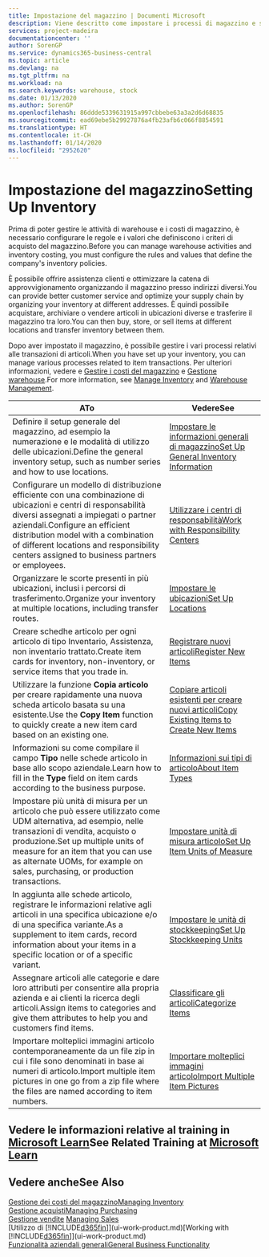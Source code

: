 ```yaml
---
title: Impostazione del magazzino | Documenti Microsoft
description: Viene descritto come impostare i processi di magazzino e stock, inclusi i percorsi di trasferimento e le ubicazioni, come le warehouse.
services: project-madeira
documentationcenter: ''
author: SorenGP
ms.service: dynamics365-business-central
ms.topic: article
ms.devlang: na
ms.tgt_pltfrm: na
ms.workload: na
ms.search.keywords: warehouse, stock
ms.date: 01/13/2020
ms.author: SorenGP
ms.openlocfilehash: 86ddde5339631915a997cbbebe63a3a2d6d68835
ms.sourcegitcommit: ead69ebe5b29927876a4fb23afb6c066f8854591
ms.translationtype: HT
ms.contentlocale: it-CH
ms.lasthandoff: 01/14/2020
ms.locfileid: "2952620"
---
```

# <a name="setting-up-inventory"></a><span data-ttu-id="b1e4d-103">Impostazione del magazzino</span><span class="sxs-lookup"><span data-stu-id="b1e4d-103">Setting Up Inventory</span></span>
<span data-ttu-id="b1e4d-104">Prima di poter gestire le attività di warehouse e i costi di magazzino, è necessario configurare le regole e i valori che definiscono i criteri di acquisto del magazzino.</span><span class="sxs-lookup"><span data-stu-id="b1e4d-104">Before you can manage warehouse activities and inventory costing, you must configure the rules and values that define the company's inventory policies.</span></span>

<span data-ttu-id="b1e4d-105">È possibile offrire assistenza clienti e ottimizzare la catena di approvvigionamento organizzando il magazzino presso indirizzi diversi.</span><span class="sxs-lookup"><span data-stu-id="b1e4d-105">You can provide better customer service and optimize your supply chain by organizing your inventory at different addresses.</span></span> <span data-ttu-id="b1e4d-106">È quindi possibile acquistare, archiviare o vendere articoli in ubicazioni diverse e trasferire il magazzino tra loro.</span><span class="sxs-lookup"><span data-stu-id="b1e4d-106">You can then buy, store, or sell items at different locations and transfer inventory between them.</span></span>

<span data-ttu-id="b1e4d-107">Dopo aver impostato il magazzino, è possibile gestire i vari processi relativi alle transazioni di articoli.</span><span class="sxs-lookup"><span data-stu-id="b1e4d-107">When you have set up your inventory, you can manage various processes related to item transactions.</span></span> <span data-ttu-id="b1e4d-108">Per ulteriori informazioni, vedere e [Gestire i costi del magazzino](inventory-manage-inventory.md) e [Gestione warehouse](warehouse-manage-warehouse.md).</span><span class="sxs-lookup"><span data-stu-id="b1e4d-108">For more information, see [Manage Inventory](inventory-manage-inventory.md) and [Warehouse Management](warehouse-manage-warehouse.md).</span></span>

| <span data-ttu-id="b1e4d-109">A</span><span class="sxs-lookup"><span data-stu-id="b1e4d-109">To</span></span> | <span data-ttu-id="b1e4d-110">Vedere</span><span class="sxs-lookup"><span data-stu-id="b1e4d-110">See</span></span> |
| --- | --- |
| <span data-ttu-id="b1e4d-111">Definire il setup generale del magazzino, ad esempio la numerazione e le modalità di utilizzo delle ubicazioni.</span><span class="sxs-lookup"><span data-stu-id="b1e4d-111">Define the general inventory setup, such as number series and how to use locations.</span></span> |[<span data-ttu-id="b1e4d-112">Impostare le informazioni generali di magazzino</span><span class="sxs-lookup"><span data-stu-id="b1e4d-112">Set Up General Inventory Information</span></span>](inventory-how-setup-general.md) |
|<span data-ttu-id="b1e4d-113">Configurare un modello di distribuzione efficiente con una combinazione di ubicazioni e centri di responsabilità diversi assegnati a impiegati o partner aziendali.</span><span class="sxs-lookup"><span data-stu-id="b1e4d-113">Configure an efficient distribution model with a combination of different locations and responsibility centers assigned to business partners or employees.</span></span>|[<span data-ttu-id="b1e4d-114">Utilizzare i centri di responsabilità</span><span class="sxs-lookup"><span data-stu-id="b1e4d-114">Work with Responsibility Centers</span></span>](inventory-responsibility-centers.md)|
| <span data-ttu-id="b1e4d-115">Organizzare le scorte presenti in più ubicazioni, inclusi i percorsi di trasferimento.</span><span class="sxs-lookup"><span data-stu-id="b1e4d-115">Organize your inventory at multiple locations, including transfer routes.</span></span> |[<span data-ttu-id="b1e4d-116">Impostare le ubicazioni</span><span class="sxs-lookup"><span data-stu-id="b1e4d-116">Set Up Locations</span></span>](inventory-how-register-new-items.md) |
| <span data-ttu-id="b1e4d-117">Creare schedhe articolo per ogni articolo di tipo Inventario, Assistenza, non inventario trattato.</span><span class="sxs-lookup"><span data-stu-id="b1e4d-117">Create item cards for inventory, non-inventory, or service items that you trade in.</span></span> |[<span data-ttu-id="b1e4d-118">Registrare nuovi articoli</span><span class="sxs-lookup"><span data-stu-id="b1e4d-118">Register New Items</span></span>](inventory-how-register-new-items.md) |
|<span data-ttu-id="b1e4d-119">Utilizzare la funzione **Copia articolo** per creare rapidamente una nuova scheda articolo basata su una esistente.</span><span class="sxs-lookup"><span data-stu-id="b1e4d-119">Use the **Copy Item** function to quickly create a new item card based on an existing one.</span></span>|[<span data-ttu-id="b1e4d-120">Copiare articoli esistenti per creare nuovi articoli</span><span class="sxs-lookup"><span data-stu-id="b1e4d-120">Copy Existing Items to Create New Items</span></span>](inventory-how-copy-items.md)|
|<span data-ttu-id="b1e4d-121">Informazioni su come compilare il campo **Tipo** nelle schede articolo in base allo scopo aziendale.</span><span class="sxs-lookup"><span data-stu-id="b1e4d-121">Learn how to fill in the **Type** field on item cards according to the business purpose.</span></span>|[<span data-ttu-id="b1e4d-122">Informazioni sui tipi di articolo</span><span class="sxs-lookup"><span data-stu-id="b1e4d-122">About Item Types</span></span>](inventory-about-item-types.md)|
|<span data-ttu-id="b1e4d-123">Impostare più unità di misura per un articolo che può essere utilizzato come UDM alternativa, ad esempio, nelle transazioni di vendita, acquisto o produzione.</span><span class="sxs-lookup"><span data-stu-id="b1e4d-123">Set up multiple units of measure for an item that you can use as alternate UOMs, for example on sales, purchasing, or production transactions.</span></span>|[<span data-ttu-id="b1e4d-124">Impostare unità di misura articolo</span><span class="sxs-lookup"><span data-stu-id="b1e4d-124">Set Up Item Units of Measure</span></span>](inventory-how-setup-units-of-measure.md)|
|<span data-ttu-id="b1e4d-125">In aggiunta alle schede articolo, registrare le informazioni relative agli articoli in una specifica ubicazione e/o di una specifica variante.</span><span class="sxs-lookup"><span data-stu-id="b1e4d-125">As a supplement to item cards, record information about your items in a specific location or of a specific variant.</span></span>|[<span data-ttu-id="b1e4d-126">Impostare le unità di stockkeeping</span><span class="sxs-lookup"><span data-stu-id="b1e4d-126">Set Up Stockkeeping Units</span></span>](inventory-how-to-set-up-stockkeeping-units.md)|
| <span data-ttu-id="b1e4d-127">Assegnare articoli alle categorie e dare loro attributi per consentire alla propria azienda e ai clienti la ricerca degli articoli.</span><span class="sxs-lookup"><span data-stu-id="b1e4d-127">Assign items to categories and give them attributes to help you and customers find items.</span></span> |[<span data-ttu-id="b1e4d-128">Classificare gli articoli</span><span class="sxs-lookup"><span data-stu-id="b1e4d-128">Categorize Items</span></span>](inventory-how-categorize-items.md) |
|<span data-ttu-id="b1e4d-129">Importare molteplici immagini articolo contemporaneamente da un file zip in cui i file sono denominati in base ai numeri di articolo.</span><span class="sxs-lookup"><span data-stu-id="b1e4d-129">Import multiple item pictures in one go from a zip file where the files are named according to item numbers.</span></span>|[<span data-ttu-id="b1e4d-130">Importare molteplici immagini articolo</span><span class="sxs-lookup"><span data-stu-id="b1e4d-130">Import Multiple Item Pictures</span></span>](inventory-how-import-item-pictures.md)|

## <a name="see-related-training-at-microsoft-learnlearnmodulestrade-get-started-dynamics-365-business-central"></a><span data-ttu-id="b1e4d-131">Vedere le informazioni relative al training in [Microsoft Learn](/learn/modules/trade-get-started-dynamics-365-business-central/)</span><span class="sxs-lookup"><span data-stu-id="b1e4d-131">See Related Training at [Microsoft Learn](/learn/modules/trade-get-started-dynamics-365-business-central/)</span></span>

## <a name="see-also"></a><span data-ttu-id="b1e4d-132">Vedere anche</span><span class="sxs-lookup"><span data-stu-id="b1e4d-132">See Also</span></span>
[<span data-ttu-id="b1e4d-133">Gestione dei costi del magazzino</span><span class="sxs-lookup"><span data-stu-id="b1e4d-133">Managing Inventory</span></span>](inventory-manage-inventory.md)  
[<span data-ttu-id="b1e4d-134">Gestione acquisti</span><span class="sxs-lookup"><span data-stu-id="b1e4d-134">Managing Purchasing</span></span>](purchasing-manage-purchasing.md)  
<span data-ttu-id="b1e4d-135">[Gestione vendite](sales-manage-sales.md)  </span><span class="sxs-lookup"><span data-stu-id="b1e4d-135">[Managing Sales](sales-manage-sales.md)  </span></span>  
<span data-ttu-id="b1e4d-136">[Utilizzo di [!INCLUDE[d365fin](includes/d365fin_md.md)]](ui-work-product.md)</span><span class="sxs-lookup"><span data-stu-id="b1e4d-136">[Working with [!INCLUDE[d365fin](includes/d365fin_md.md)]](ui-work-product.md)</span></span>  
[<span data-ttu-id="b1e4d-137">Funzionalità aziendali generali</span><span class="sxs-lookup"><span data-stu-id="b1e4d-137">General Business Functionality</span></span>](ui-across-business-areas.md)
